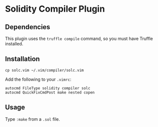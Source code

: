 # Solidity Compiler Plugin
## Dependencies
This plugin uses the `truffle compile` command, so you must have Truffle installed.

## Installation
    cp solc.vim ~/.vim/compiler/solc.vim

Add the following to your `.vimrc`:

    autocmd FileType solidity compiler solc
    autocmd QuickFixCmdPost make nested copen

## Usage
Type `:make` from a `.sol` file.
